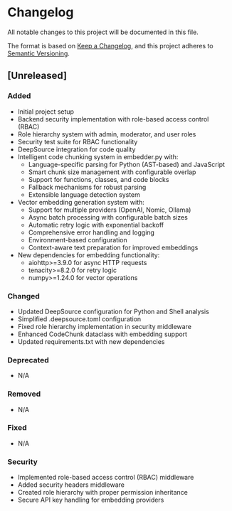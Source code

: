 # Changelog

All notable changes to this project will be documented in this file.

The format is based on [Keep a Changelog](https://keepachangelog.com/en/1.0.0/),
and this project adheres to [Semantic Versioning](https://semver.org/spec/v2.0.0.html).

## [Unreleased]

### Added
- Initial project setup
- Backend security implementation with role-based access control (RBAC)
- Role hierarchy system with admin, moderator, and user roles
- Security test suite for RBAC functionality
- DeepSource integration for code quality
- Intelligent code chunking system in embedder.py with:
  - Language-specific parsing for Python (AST-based) and JavaScript
  - Smart chunk size management with configurable overlap
  - Support for functions, classes, and code blocks
  - Fallback mechanisms for robust parsing
  - Extensible language detection system
- Vector embedding generation system with:
  - Support for multiple providers (OpenAI, Nomic, Ollama)
  - Async batch processing with configurable batch sizes
  - Automatic retry logic with exponential backoff
  - Comprehensive error handling and logging
  - Environment-based configuration
  - Context-aware text preparation for improved embeddings
- New dependencies for embedding functionality:
  - aiohttp>=3.9.0 for async HTTP requests
  - tenacity>=8.2.0 for retry logic
  - numpy>=1.24.0 for vector operations

### Changed
- Updated DeepSource configuration for Python and Shell analysis
- Simplified .deepsource.toml configuration
- Fixed role hierarchy implementation in security middleware
- Enhanced CodeChunk dataclass with embedding support
- Updated requirements.txt with new dependencies

### Deprecated
- N/A

### Removed
- N/A

### Fixed
- N/A

### Security
- Implemented role-based access control (RBAC) middleware
- Added security headers middleware
- Created role hierarchy with proper permission inheritance
- Secure API key handling for embedding providers 